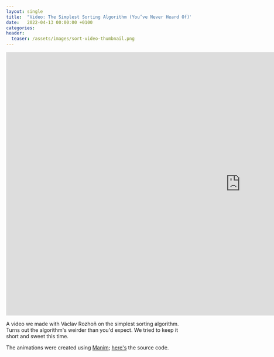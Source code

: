 ```yaml
---
layout: single
title:  "Video: The Simplest Sorting Algorithm (You’ve Never Heard Of)"
date:   2022-04-13 00:00:00 +0100
categories:
header:
  teaser: /assets/images/sort-video-thumbnail.png
---
```


<iframe width="1280" height="720" src="https://www.youtube.com/embed/_W0yUJlscRA" title="YouTube video player" frameborder="0" allow="accelerometer; autoplay; clipboard-write; encrypted-media; gyroscope; picture-in-picture" allowfullscreen></iframe>

A video we made with Václav Rozhoň on the simplest sorting algorithm. Turns out the algorithm's weirder than you'd expect. We tried to keep it short and sweet this time.

The animations were created using [Manim](https://www.manim.community/); [here's](https://github.com/polylog-cs/simple_sort) the source code.
